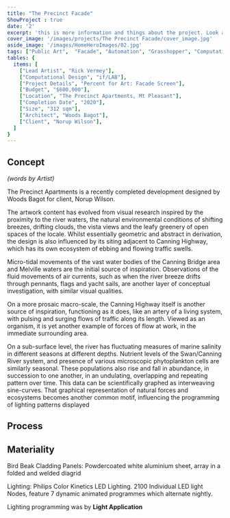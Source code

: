 ```yaml
---
title: "The Precinct Facade" 
ShowProject : true
date: '2'
excerpt: 'this is more information and things about the project. Look at this test, it is testing the length of the item'
cover_image: '/images/projects/The Precinct Facade/cover_image.jpg'
aside_image: '/images/HomeHeroImages/02.jpg'
tags: ["Public Art",  "Facade", "Automation", "Grasshopper", "Computational Design", "Rhino 3D"]
tables: {
  items: [
    ["Lead Artist", "Rick Vermey"],
    ["Computational Design", "if/LAB"],
    ["Project Details", "Percent for Art: Facade Screen"],
    ["Budget", "$600,000"],
    ["Location", "The Precinct Apartments, Mt Pleasant"],
    ["Completion Date", "2020"],
    ["Size", "312 sqm"],
    ["Architect", "Woods Bagot"],
    ["Client", "Norup Wilson"],
  ]
}
---
```


## Concept 

*(words by Artist)*

The Precinct Apartments is a recently completed development designed by Woods Bagot for client, Norup Wilson. 

The artwork content has evolved from visual research inspired by the proximity to the river waters, the natural environmental conditions of shifting breezes, drifting clouds, the vista views and the leafy greenery of open spaces of the locale. Whilst essentially geometric and abstract in derivation, the design is also influenced by its siting adjacent to Canning Highway, which has its own ecosystem of ebbing and flowing traffic swells.

Micro-tidal movements of the vast water bodies of the Canning Bridge area and Melville waters are the initial source of inspiration. Observations of the fluid movements of air currents, such as when  the river breeze drifts through pennants, flags and yacht sails, are another layer of conceptual investigation, with similar visual qualities.

On a more prosaic macro-scale, the Canning Highway itself is another source of inspiration, functioning as it does, like an artery of a living system, with pulsing and surging flows of traffic along its length. Viewed  as an organism, it is yet another example of forces of flow at work, in the immediate surrounding area.

On a sub-surface level, the river has fluctuating measures of marine salinity in different seasons at different depths. Nutrient levels of the Swan/Canning River system, and presence of various microscopic phytoplankton cells are similarly seasonal. These populations also rise and fall in abundance, in succession to one another, in an undulating, overlapping and  repeating pattern over time.  This data can be scientifically graphed as interweaving sine-curves. That graphical representation of natural forces and ecosystems becomes another common motif, influencing the programming of lighting patterns displayed

## Process

## Materiality
Bird Beak Cladding Panels: Powdercoated white aluminium sheet, array in a folded and welded diagrid

Lighting: Philips Color Kinetics LED Lighting. 2100 Individual LED light Nodes, feature 7 dynamic animated programmes which alternate nightly. 

Lighting programming was by **Light Application**



